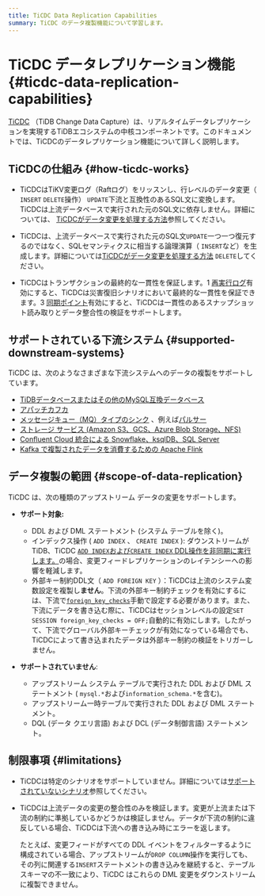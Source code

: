 ```yaml
---
title: TiCDC Data Replication Capabilities
summary: TiCDC のデータ複製機能について学習します。
---
```


# TiCDC データレプリケーション機能 {#ticdc-data-replication-capabilities}

[TiCDC](/ticdc/ticdc-overview.md) （TiDB Change Data Capture）は、リアルタイムデータレプリケーションを実現するTiDBエコシステムの中核コンポーネントです。このドキュメントでは、TiCDCのデータレプリケーション機能について詳しく説明します。

## TiCDCの仕組み {#how-ticdc-works}

-   TiCDCはTiKV変更ログ（Raftログ）をリッスンし、行レベルのデータ変更（ `INSERT` `DELETE`操作） `UPDATE`下流と互換性のあるSQL文に変換します。TiCDCは上流データベースで実行された元のSQL文に依存しません。詳細については、 [TiCDCがデータ変更を処理する方法](/ticdc/ticdc-overview.md#implementation-of-processing-data-changes)参照してください。

-   TiCDCは、上流データベースで実行された元のSQL文`UPDATE`一つ一つ復元するのではなく、SQLセマンティクスに相当する論理演算（ `INSERT`など）を生成します。詳細については[TiCDCがデータ変更を処理する方法](/ticdc/ticdc-overview.md#implementation-of-processing-data-changes) `DELETE`してください。

-   TiCDCはトランザクションの最終的な一貫性を保証します。1 [再実行ログ](/ticdc/ticdc-sink-to-mysql.md#eventually-consistent-replication-in-disaster-scenarios)有効にすると、TiCDCは災害復旧シナリオにおいて最終的な一貫性を保証できます。3 [同期ポイント](/ticdc/ticdc-upstream-downstream-check.md#enable-syncpoint)有効にすると、TiCDCは一貫性のあるスナップショット読み取りとデータ整合性の検証をサポートします。

## サポートされている下流システム {#supported-downstream-systems}

TiCDC は、次のようなさまざまな下流システムへのデータの複製をサポートしています。

-   [TiDBデータベースまたはその他のMySQL互換データベース](/ticdc/ticdc-sink-to-mysql.md)
-   [アパッチカフカ](/ticdc/ticdc-sink-to-kafka.md)
-   [メッセージキュー（MQ）タイプのシンク](/ticdc/ticdc-changefeed-config.md#sink) 、例えば[パルサー](/ticdc/ticdc-sink-to-pulsar.md)
-   [ストレージ サービス (Amazon S3、GCS、Azure Blob Storage、NFS)](/ticdc/ticdc-sink-to-cloud-storage.md)
-   [Confluent Cloud 統合による Snowflake、ksqlDB、SQL Server](/ticdc/integrate-confluent-using-ticdc.md)
-   [Kafka で複製されたデータを消費するための Apache Flink](/replicate-data-to-kafka.md)

## データ複製の範囲 {#scope-of-data-replication}

TiCDC は、次の種類のアップストリーム データの変更をサポートします。

-   **サポート対象:**

    -   DDL および DML ステートメント (システム テーブルを除く)。
    -   インデックス操作 ( `ADD INDEX` 、 `CREATE INDEX` ): ダウンストリームが TiDB、TiCDC [`ADD INDEX`および`CREATE INDEX` DDL操作を非同期に実行します。](/ticdc/ticdc-ddl.md#asynchronous-execution-of-add-index-and-create-index-ddls)の場合、変更フィードレプリケーションのレイテンシーへの影響を軽減します。
    -   外部キー制約DDL文（ `ADD FOREIGN KEY` ）：TiCDCは上流のシステム変数設定を複製し**ません**。下流の外部キー制約チェックを有効にするには、下流で[`foreign_key_checks`](/system-variables.md#foreign_key_checks)手動で設定する必要があります。また、下流にデータを書き込む際に、TiCDCはセッションレベルの設定`SET SESSION foreign_key_checks = OFF;`自動的に有効にします。したがって、下流でグローバル外部キーチェックが有効になっている場合でも、TiCDCによって書き込まれたデータは外部キー制約の検証をトリガーしません。

-   **サポートされていません**:

    -   アップストリーム システム テーブルで実行された DDL および DML ステートメント ( `mysql.*`および`information_schema.*`を含む)。
    -   アップストリーム一時テーブルで実行された DDL および DML ステートメント。
    -   DQL (データ クエリ言語) および DCL (データ制御言語) ステートメント。

## 制限事項 {#limitations}

-   TiCDCは特定のシナリオをサポートしていません。詳細については[サポートされていないシナリオ](/ticdc/ticdc-overview.md#unsupported-scenarios)参照してください。
-   TiCDCは上流データの変更の整合性のみを検証します。変更が上流または下流の制約に準拠しているかどうかは検証しません。データが下流の制約に違反している場合、TiCDCは下流への書き込み時にエラーを返します。

    たとえば、変更フィードがすべての DDL イベントをフィルターするように構成されている場合、アップストリームが`DROP COLUMN`操作を実行しても、その列に関連する`INSERT`ステートメントの書き込みを継続すると、テーブル スキーマの不一致により、TiCDC はこれらの DML 変更をダウンストリームに複製できません。
